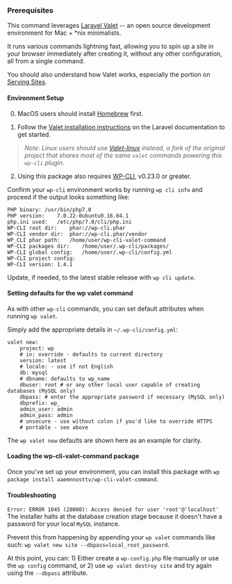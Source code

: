 ### Prerequisites

This command leverages [Laravel Valet](https://laravel.com/docs/valet) -- an open source development environment for Mac + \*nix minimalists. 

It runs various commands lightning fast, allowing you to spin up a site in your browser immediately after creating it, without any other configuration, all from a single command.

You should also understand how Valet works, especially the portion on [Serving Sites](https://laravel.com/docs/5.2/valet#serving-sites).

#### Environment Setup
0) MacOS users should install [Homebrew](https://brew.sh/) first.

1) Follow the [Valet installation instructions](https://laravel.com/docs/valet#installation) on the Laravel documentation to get started.

> _Note: Linux users should use [Valet-linux](https://github.com/cpriego/valet-linux) instead, a fork of the original project that shares most of the same `valet` commands powering this `wp-cli` plugin._

2) Using this package also requires [WP-CLI](http://wp-cli.org/), v0.23.0 or greater. 

Confirm your `wp-cli` environment works by running `wp cli info` and proceed if the output looks something like:
```
PHP binary:	/usr/bin/php7.0
PHP version:	7.0.22-0ubuntu0.16.04.1
php.ini used:	/etc/php/7.0/cli/php.ini
WP-CLI root dir:	phar://wp-cli.phar
WP-CLI vendor dir:	phar://wp-cli.phar/vendor
WP_CLI phar path:	/home/user/wp-cli-valet-command
WP-CLI packages dir:	/home/user/.wp-cli/packages/
WP-CLI global config:	/home/user/.wp-cli/config.yml
WP-CLI project config:	
WP-CLI version:	1.4.1
```

Update, if needed, to the latest stable release with `wp cli update`.

#### Setting defaults for the wp valet command
As with other `wp-cli` commands, you can set default attributes when running `wp valet`.

Simply add the appropriate details in `~/.wp-cli/config.yml`:

```
valet new:
	project: wp
	# in: override - defaults to current directory
    version: latest
    # locale: - use if not English
    db: mysql
    # dbname: defaults to wp_name
    dbuser: root # or any other local user capable of creating databases (MySQL only)
    dbpass: # enter the appropriate password if necessary (MySQL only)
    dbprefix: wp_
    admin_user: admin
    admin_pass: admin
    # unsecure - use without colon if you'd like to override HTTPS
    # portable - see above
```

The `wp valet new` defaults are shown here as an example for clarity.

#### Loading the wp-cli-valet-command package

Once you've set up your environment, you can install this package with `wp package install aaemnnosttv/wp-cli-valet-command`.

#### Troubleshooting

`Error: ERROR 1045 (28000): Access denied for user 'root'@'localhost'`
The installer halts at the database creation stage because it doesn't have a password for your local `MySQL` instance.

Prevent this from happening by appending your `wp valet` commands like such: `wp valet new site --dbpass=local_root_password`.

At this point, you can: 1) Either create a `wp-config.php` file manually or use the `wp config` command, or 2) use `wp valet destroy site` and try again using the `--dbpass` attribute.
